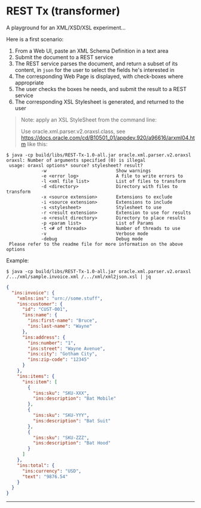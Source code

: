 # REST Tx (transformer)
A playground for an XML/XSD/XSL experiment...

Here is a first scenario:
1. From a Web UI, paste an XML Schema Definition in a text area
1. Submit the document to a REST service
1. The REST service parses the document, and return a subset of its content, in `json` for the user to select the fields he's interested in
1. The corresponding Web Page is displayed, with check-boxes where appropriate
1. The user checks the boxes he needs, and submit the result to a REST service
1. The corresponding XSL Stylesheet is generated, and returned to the user


> Note: apply an XSL StyleSheet from the command line:
>
> Use oracle.xml.parser.v2.oraxsl.class, see <https://docs.oracle.com/cd/B10501_01/appdev.920/a96616/arxml04.htm>
> like this:
```
$ java -cp build/libs/REST-Tx-1.0-all.jar oracle.xml.parser.v2.oraxsl
oraxsl: Number of arguments specified (0) is illegal
 usage: oraxsl options* source? stylesheet? result?
             -w                          Show warnings
             -e <error log>              A file to write errors to
             -l <xml file list>          List of files to transform
             -d <directory>              Directory with files to transform
             -x <source extension>       Extensions to exclude 
             -i <source extension>       Extensions to include 
             -s <stylesheet>             Stylesheet to use
             -r <result extension>       Extension to use for results
             -o <result directory>       Directory to place results
             -p <param list>             List of Params 
             -t <# of threads>           Number of threads to use
             -v                          Verbose mode
             -debug                      Debug mode
 Please refer to the readme file for more information on the above options 
```
Example:
```
$ java -cp build/libs/REST-Tx-1.0-all.jar oracle.xml.parser.v2.oraxsl /.../xml/sample.invoice.xml /.../xml/xml2json.xsl | jq
```

```json
{
  "ins:invoice": {
    "xmlns:ins": "urn://some.stuff",
    "ins:customer": {
      "id": "CUST-001",
      "ins:name": {
        "ins:first-name": "Bruce",
        "ins:last-name": "Wayne"
      },
      "ins:address": {
        "ins:number": "1",
        "ins:street": "Wayne Avenue",
        "ins:city": "Gotham City",
        "ins:zip-code": "12345"
      }
    },
    "ins:items": {
      "ins:item": [
        {
          "ins:sku": "SKU-XXX",
          "ins:description": "Bat Mobile"
        },
        {
          "ins:sku": "SKU-YYY",
          "ins:description": "Bat Suit"
        },
        {
          "ins:sku": "SKU-ZZZ",
          "ins:description": "Bat Hood"
        }
      ]
    },
    "ins:total": {
      "ins:currency": "USD",
      "text": "9876.54"
    }
  }
}
```

---
 
